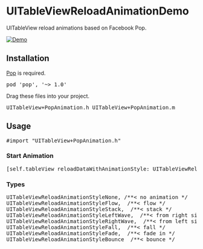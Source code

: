 # UITableViewReloadAnimationDemo
UITableView reload animations based on Facebook Pop.

<p><a href="https://github.com/iDevHank/UITableViewReloadAnimationDemo/blob/master/ScreenShots/flow.gif" target="_blank"><img src="https://github.com/iDevHank/UITableViewReloadAnimationDemo/blob/master/ScreenShots/flow.gif" alt="Demo" data-canonical-src="https://github.com/iDevHank/UITableViewReloadAnimationDemo/blob/master/ScreenShots/flow.gif" style="max-width:100%;"></a></p>

<h2><a id="user-content-installation" class="anchor" href="#installation" aria-hidden="true"><span class="octicon octicon-link"></span></a>Installation</h2>

<p><a href="https://github.com/facebook/pop">Pop</a> is required.</p>

<div class="highlight highlight-ruby"><pre>pod <span class="pl-s"><span class="pl-pds">'</span>pop<span class="pl-pds">'</span></span>, <span class="pl-s"><span class="pl-pds">'</span>~&gt; 1.0<span class="pl-pds">'</span></span></pre></div>

<p>Drag these files into your project. <div class="highlight highlight-ruby"><pre>UITableView+PopAnimation.h UITableView+PopAnimation.m</pre></p>

<h2><a id="user-content-installation" class="anchor" href="#installation" aria-hidden="true"><span class="octicon octicon-link"></span></a>Usage</h2>

<div class="highlight highlight-ruby"><pre>#import "UITableView+PopAnimation.h"</pre>

<h3><a id="usage" class="anchor" href="#usage" aria-hidden="true"><span class="octicon octicon-link"></span></a>Start Animation</h3>

<div class="highlight highlight-objective-c"><pre>[self.tableView reloadDataWithAnimationStyle: <span class="pl-c1">UITableViewReloadAnimationStyleFlow</span>];</pre>

<h3><a id="types" class="anchor" href="#types" aria-hidden="true"><span class="octicon octicon-link"></span></a>Types</h3>

<div class="highlight highlight-objective-c"><pre>UITableViewReloadAnimationStyleNone, /**< no animation */
UITableViewReloadAnimationStyleFlow,  /**< flow */
UITableViewReloadAnimationStyleStack,  /**< stack */
UITableViewReloadAnimationStyleLeftWave,  /**< from right side */
UITableViewReloadAnimationStyleRightWave,  /**< from left side */
UITableViewReloadAnimationStyleFall,  /**< fall */
UITableViewReloadAnimationStyleFade,  /**< fade in */
UITableViewReloadAnimationStyleBounce  /**< bounce */</pre>
